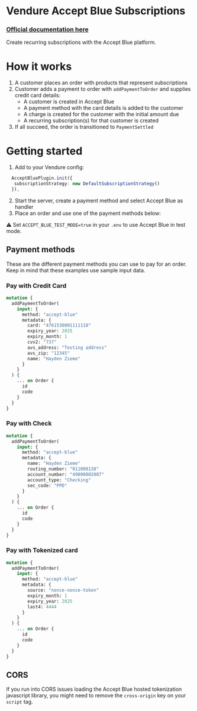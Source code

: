 # Vendure Accept Blue Subscriptions

### [Official documentation here](https://pinelab-plugins.com/plugin/vendure-plugin-accept-blue)

Create recurring subscriptions with the Accept Blue platform.

# How it works

1. A customer places an order with products that represent subscriptions
2. Customer adds a payment to order with `addPaymentToOrder` and supplies credit card details:
   - A customer is created in Accept Blue
   - A payment method with the card details is added to the customer
   - A charge is created for the customer with the initial amount due
   - A recurring subscription(s) for that customer is created
3. If all succeed, the order is transitioned to `PaymentSettled`

# Getting started

1. Add to your Vendure config:

```ts
  AcceptBluePlugin.init({
   subscriptionStrategy: new DefaultSubscriptionStrategy()
  }),
```

2. Start the server, create a payment method and select Accept Blue as handler
3. Place an order and use one of the payment methods below:

:warning: Set `ACCEPT_BLUE_TEST_MODE=true` in your `.env` to use Accept Blue in test mode.

## Payment methods

These are the different payment methods you can use to pay for an order. Keep in mind that these examples use sample input data.

### Pay with Credit Card

```graphql
mutation {
  addPaymentToOrder(
    input: {
      method: "accept-blue"
      metadata: {
        card: "4761530001111118"
        expiry_year: 2025
        expiry_month: 1
        cvv2: "737"
        avs_address: "Testing address"
        avs_zip: "12345"
        name: "Hayden Zieme"
      }
    }
  ) {
    ... on Order {
      id
      code
    }
  }
}
```

### Pay with Check

```graphql
mutation {
  addPaymentToOrder(
    input: {
      method: "accept-blue"
      metadata: {
        name: "Hayden Zieme"
        routing_number: "011000138"
        account_number: "49000002087"
        account_type: "Checking"
        sec_code: "PPD"
      }
    }
  ) {
    ... on Order {
      id
      code
    }
  }
}
```

### Pay with Tokenized card

```graphql
mutation {
  addPaymentToOrder(
    input: {
      method: "accept-blue"
      metadata: {
        source: "nonce-nonce-token"
        expiry_month: 1
        expiry_year: 2025
        last4: 4444
      }
    }
  ) {
    ... on Order {
      id
      code
    }
  }
}
```

## CORS

If you run into CORS issues loading the Accept Blue hosted tokenization javascript library, you might need to remove the `cross-origin` key on your `script` tag.
